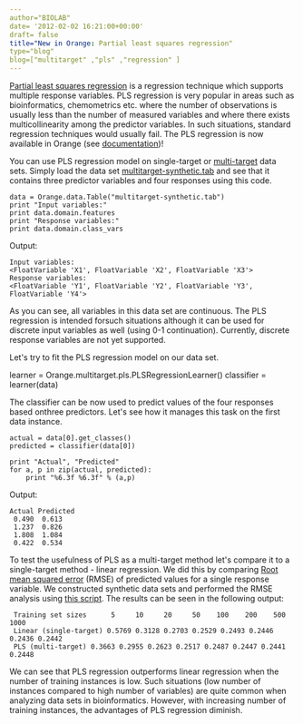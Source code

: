 ```yaml
---
author="BIOLAB"
date= '2012-02-02 16:21:00+00:00'
draft= false
title="New in Orange: Partial least squares regression"
type="blog"
blog=["multitarget" ,"pls" ,"regression" ]
---
```


[Partial least squares regression](http://en.wikipedia.org/wiki/Partial_least_squares_regression) is a regression technique which supports multiple response variables. PLS regression is very popular in areas such as bioinformatics, chemometrics etc. where the number of observations is usually less than the number of measured variables and where there exists multicollinearity among the predictor variables. In such situations, standard regression techniques would usually fail. The PLS regression is now available in Orange (see [documentation](/doc/reference/Orange.regression.pls))!

You can use PLS regression model on single-target or [multi-target](/blog/2012/01/09/multi-label-classification-and-multi-target-prediction-in-orange/) data sets. Simply load the data set [multitarget-synthetic.tab](/doc/reference/_downloads/multitarget-synthetic.tab) and see that it contains three predictor variables and four responses using this code.


    data = Orange.data.Table("multitarget-synthetic.tab")
    print "Input variables:"
    print data.domain.features
    print "Response variables:"
    print data.domain.class_vars


Output:
    
    Input variables:
    <FloatVariable 'X1', FloatVariable 'X2', FloatVariable 'X3'>
    Response variables:
    <FloatVariable 'Y1', FloatVariable 'Y2', FloatVariable 'Y3', FloatVariable 'Y4'>


As you can see, all variables in this data set are continuous. The PLS regression is intended forsuch situations although it can be used for discrete input variables as well (using 0-1 continuation). Currently, discrete response variables are not yet supported.

Let's try to fit the PLS regression model on our data set.


   learner = Orange.multitarget.pls.PLSRegressionLearner()
   classifier = learner(data)


The classifier can be now used to predict values of the four responses based onthree predictors. Let's see how it manages this task on the first data instance.

    
    actual = data[0].get_classes()
    predicted = classifier(data[0]) 

    print "Actual", "Predicted"
    for a, p in zip(actual, predicted):
        print "%6.3f %6.3f" % (a,p)


Output:
    
    Actual Predicted
     0.490  0.613
     1.237  0.826
     1.808  1.084
     0.422  0.534


To test the usefulness of PLS as a multi-target method let's compare it to a single-target method - linear regression. We did this by comparing [Root mean squared error](http://en.wikipedia.org/wiki/Mean_squared_error) (RMSE) of predicted values for a single response variable. We constructed synthetic data sets and performed the RMSE analysis using [this script](/images/2012/02/02/pls_vs_linear.py). The results can be seen in the following output:

    
     Training set sizes      5     10     20     50    100    200    500   1000
     Linear (single-target) 0.5769 0.3128 0.2703 0.2529 0.2493 0.2446 0.2436 0.2442
     PLS (multi-target) 0.3663 0.2955 0.2623 0.2517 0.2487 0.2447 0.2441 0.2448


We can see that PLS regression outperforms linear regression when the number of training instances is low. Such situations (low number of instances compared to high number of variables) are quite common when analyzing data sets in bioinformatics. However, with increasing number of training instances, the advantages of PLS regression diminish.
